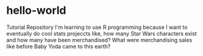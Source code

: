 # hello-world
Tutorial Repository
I'm learning to use R programming because I want to eventually do cool stats projeccts like, how many Star Wars characters exist and how many have been merchandised? What were merchandising sales like before Baby Yoda came to this earth?
